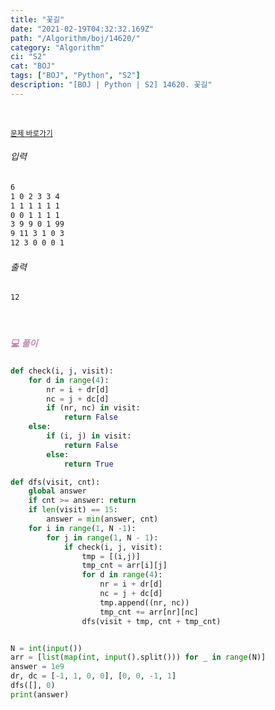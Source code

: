 ```yaml
---
title: "꽃길"
date: "2021-02-19T04:32:32.169Z"
path: "/Algorithm/boj/14620/"
category: "Algorithm"
ci: "S2"
cat: "BOJ"
tags: ["BOJ", "Python", "S2"]
description: "[BOJ | Python | S2] 14620. 꽃길"
---
```


<br />

<a href="https://www.acmicpc.net/problem/14620"><small>문제 바로가기</small></a>

###### 입력

```sh
6
1 0 2 3 3 4
1 1 1 1 1 1
0 0 1 1 1 1
3 9 9 0 1 99
9 11 3 1 0 3
12 3 0 0 0 1
```

###### 출력

```sh
12
```

<br />

##### <h5 style="color:#C587AE;">💻 풀이</h5>

```python
def check(i, j, visit):
    for d in range(4):
        nr = i + dr[d]
        nc = j + dc[d]
        if (nr, nc) in visit:
            return False
    else:
        if (i, j) in visit:
            return False
        else:
            return True

def dfs(visit, cnt):
    global answer
    if cnt >= answer: return
    if len(visit) == 15:
        answer = min(answer, cnt)
    for i in range(1, N -1):
        for j in range(1, N - 1):
            if check(i, j, visit):
                tmp = [(i,j)]
                tmp_cnt = arr[i][j]
                for d in range(4):
                    nr = i + dr[d]
                    nc = j + dc[d]
                    tmp.append((nr, nc))
                    tmp_cnt += arr[nr][nc]
                dfs(visit + tmp, cnt + tmp_cnt)


N = int(input())
arr = [list(map(int, input().split())) for _ in range(N)]
answer = 1e9
dr, dc = [-1, 1, 0, 0], [0, 0, -1, 1]
dfs([], 0)
print(answer)
```
